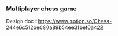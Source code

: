 ### Multiplayer chess game 

Design doc : https://www.notion.so/Chess-244e6c512be080a89b54ee31bef0a422

